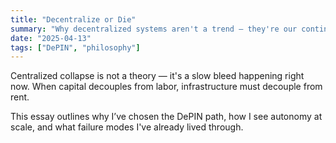 ```yaml
---
title: "Decentralize or Die"
summary: "Why decentralized systems aren't a trend — they're our contingency."
date: "2025-04-13"
tags: ["DePIN", "philosophy"]
---
```


Centralized collapse is not a theory — it's a slow bleed happening right now. When capital decouples from labor, infrastructure must decouple from rent.

This essay outlines why I’ve chosen the DePIN path, how I see autonomy at scale, and what failure modes I've already lived through.
